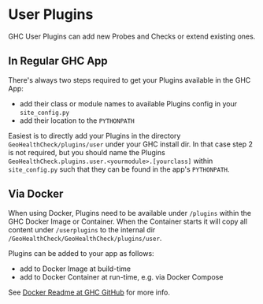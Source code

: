 # User Plugins

GHC User Plugins can add new Probes and Checks or extend existing ones.

## In Regular GHC App

There's always two steps required to get your Plugins available in the GHC
App:

- add their class or module names to available Plugins config in your `site_config.py`
- add their location to the `PYTHONPATH`

Easiest is to directly add your Plugins in the directory  `GeoHealthCheck/plugins/user` under
your GHC install dir. In that case step 2 is not required, but you should name the Plugins
`GeoHealthCheck.plugins.user.<yourmodule>.[yourclass]` within  `site_config.py` 
such that they can be found in the app's `PYTHONPATH`.

## Via Docker

When using Docker, Plugins need to be available under `/plugins` within the 
GHC Docker Image or Container. When the Container starts it will copy all content under
`/userplugins` to the internal dir `/GeoHealthCheck/GeoHealthCheck/plugins/user`. 
                   
Plugins can be added to your app as follows:

- add to Docker Image at build-time
- add to Docker Container at run-time, e.g. via Docker Compose

See  [Docker Readme at GHC GitHub](https://github.com/geopython/GeoHealthCheck/blob/master/docker/README.md)
for more info.

